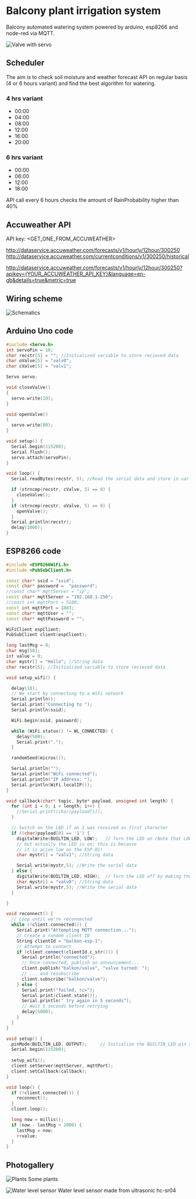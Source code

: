 # Balcony plant irrigation system

Balcony automated watering system powered by arduino, esp8266 and node-red via MQTT.

![Valve with servo](irrigation-valve-arduino.jpg)

## Scheduler

The aim is to check soil moisture and weather forecast API on regular basis (4 or 6 hours variant) and find the best algorithm for watering.


### 4 hrs variant

- 00:00
- 04:00
- 08:00
- 12:00
- 16:00
- 20:00	

### 6 hrs variant

- 00:00
- 06:00
- 12:00
- 18:00

API call every 6 hours checks the amount of RainProbability higher than 40%

## Accuweather API


API key: <GET_ONE_FROM_ACCUWEATHER>

http://dataservice.accuweather.com/forecasts/v1/hourly/12hour/300250
http://dataservice.accuweather.com/currentconditions/v1/300250/historical

http://dataservice.accuweather.com/forecasts/v1/hourly/12hour/300250?apikey={YOUR_ACCUWEATHER_API_KEY}&language=en-gb&details=true&metric=true


## Wiring scheme

![Schematics](uno-with-esp.png)

## Arduino Uno code

```c++
#include <Servo.h>
int servoPin = 10;
char recstr[5] = ""; //Initialized variable to store recieved data
char oValve[5] = "valv0";
char cValve[5] = "valv1";

Servo servo;

void closeValve()
{
  servo.write(10);
}

void openValve()
{
  servo.write(80);
}

void setup() {
  Serial.begin(115200);
  Serial.flush();
  servo.attach(servoPin);
}

void loop() {
  Serial.readBytes(recstr, 5); //Read the serial data and store in var

  if (strncmp(recstr, cValve, 5) == 0) {
    closeValve();
  }
  if (strncmp(recstr, oValve, 5) == 0) {
    openValve();
  }
  Serial.println(recstr);
  delay(1000);
}
```

## ESP8266 code

```c++
#include <ESP8266WiFi.h>
#include <PubSubClient.h>

const char* ssid = "ssid";
const char* password =  "password";
//const char* mqttServer = "ip";
const char* mqttServer = "192.168.1.250";
//const int mqttPort = 5100;
const int mqttPort = 1883;
const char* mqttUser = "";
const char* mqttPassword = "";

WiFiClient espClient;
PubSubClient client(espClient);

long lastMsg = 0;
char msg[50];
int value = 0;
char mystr[] = "Hello"; //String data
char recstr[5]; //Initialized variable to store recieved data

void setup_wifi() {

  delay(10);
  // We start by connecting to a WiFi network
  Serial.println();
  Serial.print("Connecting to ");
  Serial.println(ssid);

  WiFi.begin(ssid, password);

  while (WiFi.status() != WL_CONNECTED) {
    delay(500);
    Serial.print(".");
  }

  randomSeed(micros());

  Serial.println("");
  Serial.println("WiFi connected");
  Serial.println("IP address: ");
  Serial.println(WiFi.localIP());
}

void callback(char* topic, byte* payload, unsigned int length) {
  for (int i = 0; i < length; i++) {
    //Serial.print((char)payload[i]);
  }

  // Switch on the LED if an 1 was received as first character
  if ((char)payload[0] == '1') {
    digitalWrite(BUILTIN_LED, LOW);   // Turn the LED on (Note that LOW is the voltage level
    // but actually the LED is on; this is because
    // it is acive low on the ESP-01)
    char mystr[] = "valv1"; //String data

    Serial.write(mystr,5); //Write the serial data
  } else {
    digitalWrite(BUILTIN_LED, HIGH);  // Turn the LED off by making the voltage HIGH
    char mystr[] = "valv0"; //String data
    Serial.write(mystr,5); //Write the serial data
  }

}

void reconnect() {
  // Loop until we're reconnected
  while (!client.connected()) {
    Serial.print("Attempting MQTT connection...");
    // Create a random client ID
    String clientId = "balkon-esp-1";
    // Attempt to connect
    if (client.connect(clientId.c_str())) {
      Serial.println("connected");
      // Once connected, publish an announcement...
      client.publish("balkon/valve", "valve turned: ");
      // ... and resubscribe
      client.subscribe("balkon/valve");
    } else {
      Serial.print("failed, rc=");
      Serial.print(client.state());
      Serial.println(" try again in 5 seconds");
      // Wait 5 seconds before retrying
      delay(5000);
    }
  }
}

void setup() {
  pinMode(BUILTIN_LED, OUTPUT);     // Initialize the BUILTIN_LED pin as an output
  Serial.begin(115200);
  
  setup_wifi();
  client.setServer(mqttServer, mqttPort);
  client.setCallback(callback);
}

void loop() {
  if (!client.connected()) {
    reconnect();
  }
  client.loop();

  long now = millis();
  if (now - lastMsg > 2000) {
    lastMsg = now;
    ++value;
  }
}

```

## Photogallery

![Plants](plants-with-watering.jpg)
Some plants

![Water level sensor](ultrasonic-sensor-hcsr04.jpg)
Water level sensor made from ultrasonic hc-sr04

